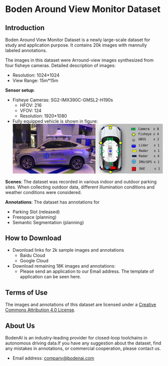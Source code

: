 # Boden Around View Monitor Dataset

## Introduction

Boden Around View Monitor Dataset is a newly large-scale dataset for study and application purpose. It contains 20k images with mannully labeled annotations. 

The images in this dataset were Arround-view images synthesized from four fisheye cameras. Detailed description of images:
* Resolution: 1024*1024
* View Range: 15m*15m

**Sensor setup**:
* Fisheye Cameras: SG2-IMX390C-GMSL2-H190s
  * HFOV: 216
  * VFOV: 124
  * Resolution: 1920*1080
* Fully equipped vehicle is shown in figure:
  ![](figures/vehicle.png)

**Scenes**: The dataset was recorded in various indoor and outdoor parking sites. When collecting outdoor data, different illumination conditions and weather conditions were considered. 

**Annotations**: The dataset has annotations for
* Parking Slot (released)
* Freespace (planning)
* Semantic Segmentation (planning)


## How to Download

* Dwonload links for 2k sample images and annotations
  * Baidu Cloud
  * Google Cloud
* Download remaining 18K images and annotations:
  * Please send an application to our Email address. The template of application can be seen here.

## Terms of Use
The images and annotations of this dataset are licensed under a [Creative Commons Attribution 4.0 License](LICENSE).

## About Us
BodenAI is an industry-leading provider for closed-loop toolchains in autonomous driving data.If you have any suggestion about the dataset, find any mistakes in annotations, or commercial cooperation, please contact us.
* Email address: company@bodenai.com

